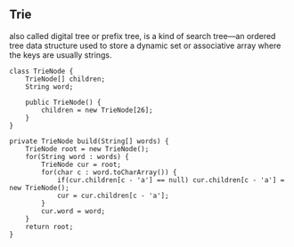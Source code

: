 ## Trie

also called digital tree or prefix tree, is a kind of search tree—an ordered tree data structure used to store a dynamic set or associative array where the keys are usually strings.

```
class TrieNode {
    TrieNode[] children;
    String word;

    public TrieNode() {
        children = new TrieNode[26];
    }
}

private TrieNode build(String[] words) {
    TrieNode root = new TrieNode();
    for(String word : words) {
        TrieNode cur = root;
        for(char c : word.toCharArray()) {
            if(cur.children[c - 'a'] == null) cur.children[c - 'a'] = new TrieNode();
            cur = cur.children[c - 'a'];
        }
        cur.word = word;
    }
    return root;
}

```
